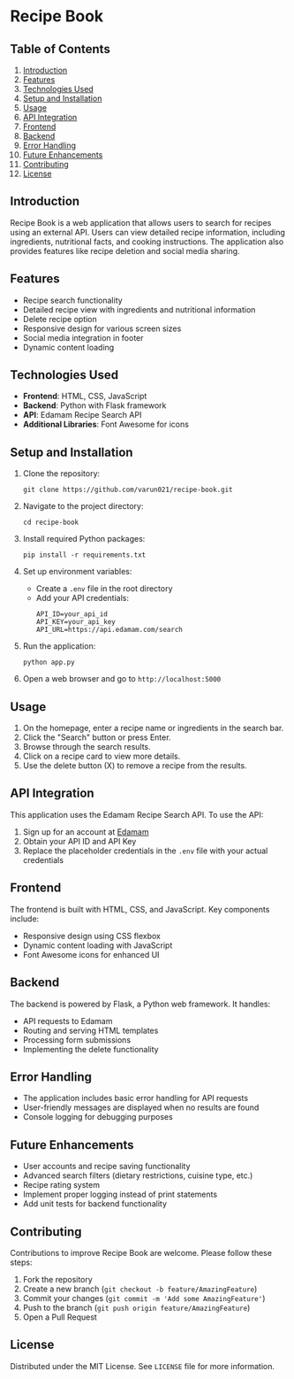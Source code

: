 # Recipe Book

## Table of Contents
1. [Introduction](#introduction)
2. [Features](#features)
3. [Technologies Used](#technologies-used)
4. [Setup and Installation](#setup-and-installation)
5. [Usage](#usage)
6. [API Integration](#api-integration)
7. [Frontend](#frontend)
8. [Backend](#backend)
9. [Error Handling](#error-handling)
10. [Future Enhancements](#future-enhancements)
11. [Contributing](#contributing)
12. [License](#license)

## Introduction

Recipe Book is a web application that allows users to search for recipes using an external API. Users can view detailed recipe information, including ingredients, nutritional facts, and cooking instructions. The application also provides features like recipe deletion and social media sharing.

## Features

- Recipe search functionality
- Detailed recipe view with ingredients and nutritional information
- Delete recipe option
- Responsive design for various screen sizes
- Social media integration in footer
- Dynamic content loading

## Technologies Used

- **Frontend**: HTML, CSS, JavaScript
- **Backend**: Python with Flask framework
- **API**: Edamam Recipe Search API
- **Additional Libraries**: Font Awesome for icons

## Setup and Installation

1. Clone the repository:
   ```
   git clone https://github.com/varun021/recipe-book.git
   ```

2. Navigate to the project directory:
   ```
   cd recipe-book
   ```

3. Install required Python packages:
   ```
   pip install -r requirements.txt
   ```

4. Set up environment variables:
   - Create a `.env` file in the root directory
   - Add your API credentials:
     ```
     API_ID=your_api_id
     API_KEY=your_api_key
     API_URL=https://api.edamam.com/search
     ```

5. Run the application:
   ```
   python app.py
   
   ```
  

6. Open a web browser and go to `http://localhost:5000`

## Usage

1. On the homepage, enter a recipe name or ingredients in the search bar.
2. Click the "Search" button or press Enter.
3. Browse through the search results.
4. Click on a recipe card to view more details.
5. Use the delete button (X) to remove a recipe from the results.

## API Integration

This application uses the Edamam Recipe Search API. To use the API:

1. Sign up for an account at [Edamam](https://developer.edamam.com/edamam-recipe-api)
2. Obtain your API ID and API Key
3. Replace the placeholder credentials in the `.env` file with your actual credentials

## Frontend

The frontend is built with HTML, CSS, and JavaScript. Key components include:

- Responsive design using CSS flexbox
- Dynamic content loading with JavaScript
- Font Awesome icons for enhanced UI

## Backend

The backend is powered by Flask, a Python web framework. It handles:

- API requests to Edamam
- Routing and serving HTML templates
- Processing form submissions
- Implementing the delete functionality

## Error Handling

- The application includes basic error handling for API requests
- User-friendly messages are displayed when no results are found
- Console logging for debugging purposes

## Future Enhancements

- User accounts and recipe saving functionality
- Advanced search filters (dietary restrictions, cuisine type, etc.)
- Recipe rating system
- Implement proper logging instead of print statements
- Add unit tests for backend functionality

## Contributing

Contributions to improve Recipe Book are welcome. Please follow these steps:

1. Fork the repository
2. Create a new branch (`git checkout -b feature/AmazingFeature`)
3. Commit your changes (`git commit -m 'Add some AmazingFeature'`)
4. Push to the branch (`git push origin feature/AmazingFeature`)
5. Open a Pull Request

## License

Distributed under the MIT License. See `LICENSE` file for more information.
